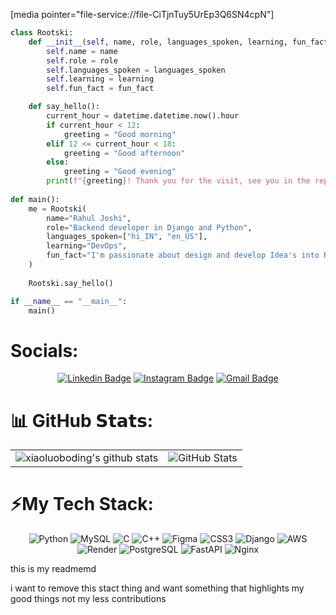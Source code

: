 [media pointer="file-service://file-CiTjnTuy5UrEp3Q6SN4cpN"]


```python
class Rootski:
    def __init__(self, name, role, languages_spoken, learning, fun_fact):
        self.name = name
        self.role = role
        self.languages_spoken = languages_spoken
        self.learning = learning
        self.fun_fact = fun_fact

    def say_hello():
        current_hour = datetime.datetime.now().hour
        if current_hour < 12:
            greeting = "Good morning"
        elif 12 <= current_hour < 18:
            greeting = "Good afternoon"
        else:
            greeting = "Good evening"
        print(f"{greeting}! Thank you for the visit, see you in the repo section!\n")
        
def main():
    me = Rootski(
        name="Rahul Joshi",
        role="Backend developer in Django and Python",
        languages_spoken=["hi_IN", "en_US"],
        learning="DevOps",
        fun_fact="I'm passionate about design and develop Idea's into REALITY!"
    )
    
    Rootski.say_hello()

if __name__ == "__main__":
    main()

```

# Socials:
<div align="center">
  
[![Linkedin Badge](https://img.shields.io/badge/-rootski1729-blue?style=flat-square&logo=Linkedin&logoColor=white&link=https://www.linkedin.com/in/rootski1729/)](https://www.linkedin.com/in/rootski1729/)
[![Instagram Badge](https://img.shields.io/badge/-rahul.joshi1729-purple?style=flat-square&logo=instagram&logoColor=white&link=https://instagram.com/rahul.joshi1729/)](https://instagram.com/rahul.joshi1729)
[![Gmail Badge](https://img.shields.io/badge/-rj8077911@gmail.com-c14438?style=flat-square&logo=Gmail&logoColor=white&link=mailto:rj8077911@gmail.com)](mailto:rj8077911@gmail.com)

</div>

# 📊 GitHub 𝗦𝘁𝗮𝘁𝘀:
<div align="center">
<table>
  <tr>
    <td>
      <img src="https://github-readme-stats.vercel.app/api?username=rootski1729&show_icons=true&theme=dracula" alt="xiaoluoboding's github stats"/>
    </td>
    <td align="right">
        <img src="https://stats.quine.sh/rootski1729/github?theme=dark&size=small" alt="GitHub Stats"/>
    </td>
  </tr>
</table>
</div>

# ⚡My Tech Stack:

<div align="center">
  
![Python](https://img.shields.io/badge/python-3670A0?style=flat&logo=python&logoColor=ffdd54)
![MySQL](https://img.shields.io/badge/mysql-%2300f.svg?style=flat&logo=mysql&logoColor=white)
![C](https://img.shields.io/badge/c-%2300599C.svg?style=flat&logo=c&logoColor=white) 
![C++](https://img.shields.io/badge/c++-%2300599C.svg?style=flat&logo=c%2B%2B&logoColor=white) 
![Figma](https://img.shields.io/badge/figma-%23F24E1E.svg?style=flat&logo=figma&logoColor=white)
![CSS3](https://img.shields.io/badge/css3-%231572B6.svg?style=flat&logo=css3&logoColor=white) 
![Django](https://img.shields.io/badge/django-%23092B44.svg?style=flat&logo=django&logoColor=white)
![AWS](https://img.shields.io/badge/AWS-%23232F3E.svg?style=flat&logo=amazon-aws&logoColor=white)
![Render](https://img.shields.io/badge/Render-4D2C4C.svg?style=flat&logo=render&logoColor=white)
![PostgreSQL](https://img.shields.io/badge/postgresql-%23316192.svg?style=flat&logo=postgresql&logoColor=white)
![FastAPI](https://img.shields.io/badge/FastAPI-%2337B24D.svg?style=flat&logo=fastapi&logoColor=white)
![Nginx](https://img.shields.io/badge/nginx-%23009639.svg?style=flat&logo=nginx&logoColor=white)
  
</div>

this is my readmemd

i want to remove this stact thing 
and want something that highlights my good things not my less contributions
